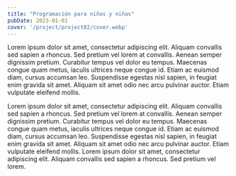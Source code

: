 ```yaml
---
title: "Programación para niños y niñas"
pubDate: 2023-01-01
cover: '/project/project02/cover.webp'
---
```


Lorem ipsum dolor sit amet, consectetur adipiscing elit. Aliquam convallis sed sapien a rhoncus. Sed pretium vel lorem at convallis. Aenean semper dignissim pretium. Curabitur tempus vel dolor eu tempus. Maecenas congue quam metus, iaculis ultrices neque congue id. Etiam ac euismod diam, cursus accumsan leo. Suspendisse egestas nisl sapien, in feugiat enim gravida sit amet. Aliquam sit amet odio nec arcu pulvinar auctor. Etiam vulputate eleifend mollis.

Lorem ipsum dolor sit amet, consectetur adipiscing elit. Aliquam convallis sed sapien a rhoncus. Sed pretium vel lorem at convallis. Aenean semper dignissim pretium. Curabitur tempus vel dolor eu tempus. Maecenas congue quam metus, iaculis ultrices neque congue id. Etiam ac euismod diam, cursus accumsan leo. Suspendisse egestas nisl sapien, in feugiat enim gravida sit amet. Aliquam sit amet odio nec arcu pulvinar auctor. Etiam vulputate eleifend mollis. Lorem ipsum dolor sit amet, consectetur adipiscing elit. Aliquam convallis sed sapien a rhoncus. Sed pretium vel lorem.